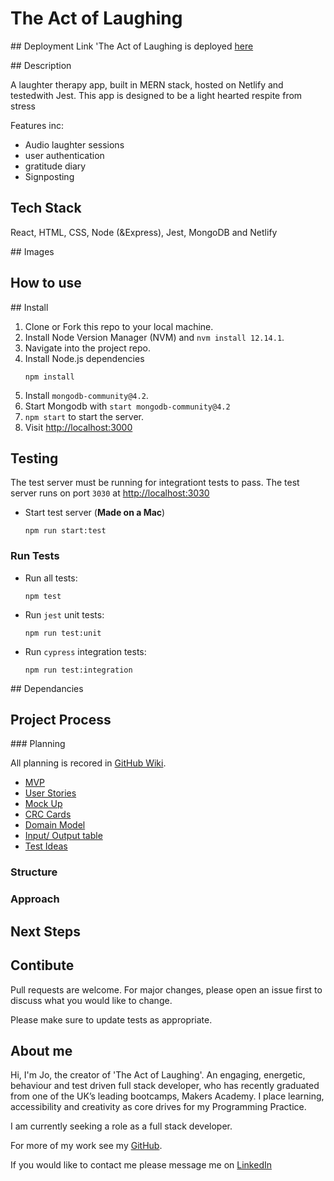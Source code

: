 # The Act of Laughing 

## Deployment Link
'The Act of Laughing is deployed [here]()

## Description

A  laughter therapy app, built in MERN stack, hosted on Netlify and testedwith Jest. This app is designed to be a  light hearted respite from stress 

Features inc:
- Audio laughter sessions
- user authentication
- gratitude diary 
- Signposting

## Tech Stack
React, HTML, CSS, Node (&Express), Jest, MongoDB and Netlify

## Images 
## How to use
## Install
1. Clone or Fork this repo to your local machine.
2. Install Node Version Manager (NVM) and `nvm install 12.14.1`.
3. Navigate into the project repo.
4. Install Node.js dependencies
    ```
    npm install
    ```
5. Install `mongodb-community@4.2`.
6. Start Mongodb with `start mongodb-community@4.2`
7. `npm start` to start the server.
8. Visit [http://localhost:3000](http://localhost:3000)

## Testing

The test server must be running for integrationt tests to pass.
The test server runs on port `3030` at [http://localhost:3030](http://localhost:3030)

- Start test server (**Made on a Mac**)
  ```
  npm run start:test
  ```

### Run Tests

- Run all tests:
    ```
    npm test
    ```

- Run `jest` unit tests:
    ```
    npm run test:unit
    ```
- Run `cypress` integration tests:
    ```
    npm run test:integration
    ```

## Dependancies 


## Project Process 

### Planning 

All planning is recored in [GitHub Wiki](). 

- [MVP]()
- [User Stories]()
- [Mock Up]()
- [CRC Cards]()
- [Domain Model]()
- [Input/ Output table]()
- [Test Ideas]()

### Structure
### Approach

## Next Steps

## Contibute 
Pull requests are welcome. For major changes, please open an issue first to discuss what you would like to change.

Please make sure to update tests as appropriate.

## About me

Hi, I'm Jo, the creator of 'The Act of Laughing'. An engaging, energetic, behaviour and test driven full stack developer, who has recently graduated from one of the UK’s leading bootcamps, Makers Academy. I place learning, accessibility and creativity as core drives for my Programming Practice.

I am currently seeking a role as a full stack developer. 

For more of my work see my [GitHub](https://github.com/collier-jo). 

If you would like to contact me please message me on [LinkedIn](https://www.linkedin.com/in/jo-collier)





